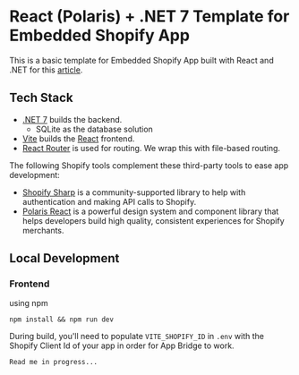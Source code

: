 # React (Polaris) + .NET 7 Template for Embedded Shopify App

This is a basic template for Embedded Shopify App built with React and .NET for this [article](https://medium.com/@lefantan/creating-an-embedded-shopify-app-with-react-and-net-7-9adb96bd303f).

## Tech Stack

- [.NET 7](https://dotnet.microsoft.com/en-us/apps/aspnet/apis) builds the backend.
  - SQLite as the database solution
- [Vite](https://vitejs.dev/) builds the [React](https://reactjs.org/) frontend.
- [React Router](https://reactrouter.com/) is used for routing. We wrap this with file-based routing.

The following Shopify tools complement these third-party tools to ease app development:

- [Shopify Sharp](https://github.com/nozzlegear/ShopifySharp) is a community-supported library to help with authentication and making API calls to Shopify.
- [Polaris React](https://polaris.shopify.com/) is a powerful design system and component library that helps developers build high quality, consistent experiences for Shopify merchants.

## Local Development

### Frontend

using npm

```
npm install && npm run dev
```

During build, you'll need to populate `VITE_SHOPIFY_ID` in `.env` with the Shopify Client Id of your app in order for App Bridge to work.

```
Read me in progress...
```

